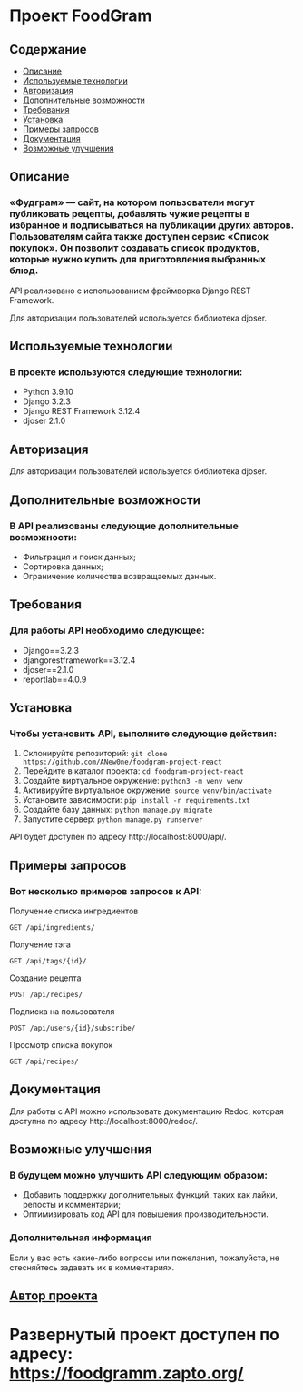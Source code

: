 # Проект FoodGram

## Содержание
+ [Описание](#описание)
+ [Используемые технологии](#используемые-технологии)
+ [Авторизация](#авторизация)
+ [Дополнительные возможности](#дополнительные-возможности)
+ [Требования](#требования)
+ [Установка](#установка)
+ [Примеры запросов](#примеры-запросов)
+ [Документация](#документация)
+ [Возможные улучшения](#возможные-улучшения)

## Описание 

### «Фудграм» — сайт, на котором пользователи могут публиковать рецепты, добавлять чужие рецепты в избранное и подписываться на публикации других авторов. Пользователям сайта также доступен сервис «Список покупок». Он позволит создавать список продуктов, которые нужно купить для приготовления выбранных блюд.

API реализовано с использованием фреймворка Django REST Framework. 

Для авторизации пользователей используется библиотека djoser.


## Используемые технологии

### В проекте используются следующие технологии:

+ Python 3.9.10
+ Django 3.2.3
+ Django REST Framework 3.12.4
+ djoser 2.1.0


## Авторизация

Для авторизации пользователей используется библиотека djoser. 

## Дополнительные возможности

### В API реализованы следующие дополнительные возможности:

+ Фильтрация и поиск данных;
+ Сортировка данных;
+ Ограничение количества возвращаемых данных.


## Требования

### Для работы API необходимо следующее:

+ Django==3.2.3
+ djangorestframework==3.12.4
+ djoser==2.1.0
+ reportlab==4.0.9


## Установка

### Чтобы установить API, выполните следующие действия:

1. Склонируйте репозиторий:
`
git clone https://github.com/ANew0ne/foodgram-project-react
`
2. Перейдите в каталог проекта:
`
cd foodgram-project-react
`
3. Создайте виртуальное окружение:
`
python3 -m venv venv
`
4. Активируйте виртуальное окружение:
`
source venv/bin/activate
`
5. Установите зависимости:
`
pip install -r requirements.txt
`
6. Создайте базу данных:
`
python manage.py migrate
`
7. Запустите сервер:
`
python manage.py runserver
`

API будет доступен по адресу http://localhost:8000/api/.


## Примеры запросов

### Вот несколько примеров запросов к API:

Получение списка ингредиентов
```
GET /api/ingredients/

```
Получение тэга
```
GET /api/tags/{id}/
```
Создание рецепта
```
POST /api/recipes/
```
Подписка на пользователя
```
POST /api/users/{id}/subscribe/
```
Просмотр списка покупок
```
GET /api/recipes/
```

## Документация

Для работы с API можно использовать документацию Redoc, которая доступна по адресу http://localhost:8000/redoc/.


## Возможные улучшения

### В будущем можно улучшить API следующим образом:

+ Добавить поддержку дополнительных функций, таких как лайки, репосты и комментарии;
+ Оптимизировать код API для повышения производительности.


### Дополнительная информация

Если у вас есть какие-либо вопросы или пожелания, пожалуйста, не стесняйтесь задавать их в комментариях.

## [Автор проекта](https://github.com/ANew0ne)
# Развернутый проект доступен по адресу: https://foodgramm.zapto.org/
